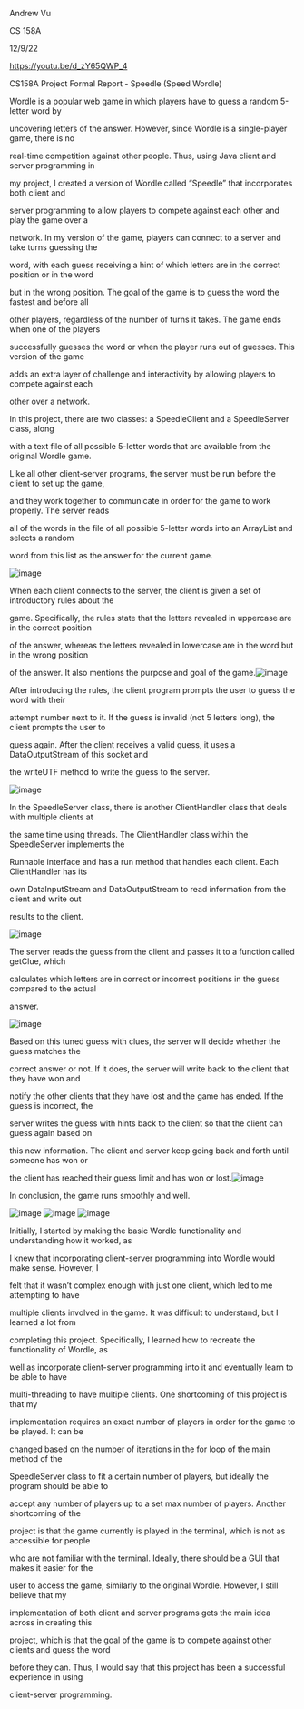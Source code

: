 ﻿

Andrew Vu

CS 158A

12/9/22

https://youtu.be/d_zY65QWP_4

CS158A Project Formal Report - Speedle (Speed Wordle)

Wordle is a popular web game in which players have to guess a random 5-letter word by

uncovering letters of the answer. However, since Wordle is a single-player game, there is no

real-time competition against other people. Thus, using Java client and server programming in

my project, I created a version of Wordle called “Speedle” that incorporates both client and

server programming to allow players to compete against each other and play the game over a

network. In my version of the game, players can connect to a server and take turns guessing the

word, with each guess receiving a hint of which letters are in the correct position or in the word

but in the wrong position. The goal of the game is to guess the word the fastest and before all

other players, regardless of the number of turns it takes. The game ends when one of the players

successfully guesses the word or when the player runs out of guesses. This version of the game

adds an extra layer of challenge and interactivity by allowing players to compete against each

other over a network.

In this project, there are two classes: a SpeedleClient and a SpeedleServer class, along

with a text file of all possible 5-letter words that are available from the original Wordle game.

Like all other client-server programs, the server must be run before the client to set up the game,

and they work together to communicate in order for the game to work properly. The server reads

all of the words in the file of all possible 5-letter words into an ArrayList and selects a random

word from this list as the answer for the current game.


![image](https://user-images.githubusercontent.com/68661570/206899428-2fb827e9-47a4-496c-9704-def3eeb9f95e.png)



When each client connects to the server, the client is given a set of introductory rules about the

game. Specifically, the rules state that the letters revealed in uppercase are in the correct position

of the answer, whereas the letters revealed in lowercase are in the word but in the wrong position

of the answer. It also mentions the purpose and goal of the game.![image](https://user-images.githubusercontent.com/68661570/206899442-fb556ece-d37b-4b62-a628-55a09f86d1d3.png)


After introducing the rules, the client program prompts the user to guess the word with their

attempt number next to it. If the guess is invalid (not 5 letters long), the client prompts the user to

guess again. After the client receives a valid guess, it uses a DataOutputStream of this socket and

the writeUTF method to write the guess to the server.

![image](https://user-images.githubusercontent.com/68661570/206899470-731a8157-0a94-436e-aafc-13dab1a925e4.png)


In the SpeedleServer class, there is another ClientHandler class that deals with multiple clients at

the same time using threads. The ClientHandler class within the SpeedleServer implements the

Runnable interface and has a run method that handles each client. Each ClientHandler has its

own DataInputStream and DataOutputStream to read information from the client and write out

results to the client.

![image](https://user-images.githubusercontent.com/68661570/206899479-96bd325d-ed5c-4304-8249-0792a4480be0.png)


The server reads the guess from the client and passes it to a function called getClue, which

calculates which letters are in correct or incorrect positions in the guess compared to the actual

answer.

![image](https://user-images.githubusercontent.com/68661570/206899484-9a8de010-1271-40b5-8842-d8179bdc2bb8.png)




Based on this tuned guess with clues, the server will decide whether the guess matches the

correct answer or not. If it does, the server will write back to the client that they have won and

notify the other clients that they have lost and the game has ended. If the guess is incorrect, the

server writes the guess with hints back to the client so that the client can guess again based on

this new information. The client and server keep going back and forth until someone has won or

the client has reached their guess limit and has won or lost.![image](https://user-images.githubusercontent.com/68661570/206899501-e3cd1e27-00a2-4518-b563-635a6e2a439b.png)


In conclusion, the game runs smoothly and well.

![image](https://user-images.githubusercontent.com/68661570/206899521-5a04b604-58e9-4daf-bd34-98df4a25ba71.png)
![image](https://user-images.githubusercontent.com/68661570/206899529-45fff31d-56c5-4b38-89aa-b08a9c861737.png)
![image](https://user-images.githubusercontent.com/68661570/206899534-3c207774-9f4a-469b-a054-5ce3b5ee6cc7.png)




Initially, I started by making the basic Wordle functionality and understanding how it worked, as

I knew that incorporating client-server programming into Wordle would make sense. However, I

felt that it wasn’t complex enough with just one client, which led to me attempting to have

multiple clients involved in the game. It was difficult to understand, but I learned a lot from

completing this project. Specifically, I learned how to recreate the functionality of Wordle, as

well as incorporate client-server programming into it and eventually learn to be able to have

multi-threading to have multiple clients. One shortcoming of this project is that my

implementation requires an exact number of players in order for the game to be played. It can be

changed based on the number of iterations in the for loop of the main method of the

SpeedleServer class to fit a certain number of players, but ideally the program should be able to

accept any number of players up to a set max number of players. Another shortcoming of the

project is that the game currently is played in the terminal, which is not as accessible for people

who are not familiar with the terminal. Ideally, there should be a GUI that makes it easier for the

user to access the game, similarly to the original Wordle. However, I still believe that my

implementation of both client and server programs gets the main idea across in creating this

project, which is that the goal of the game is to compete against other clients and guess the word

before they can. Thus, I would say that this project has been a successful experience in using

client-server programming.

